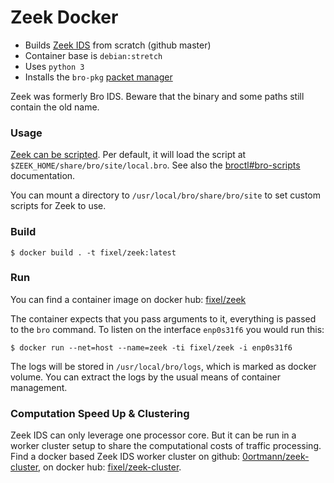 Zeek Docker
===========

- Builds [Zeek IDS](https://www.zeek.org/) from scratch (github master)
- Container base is `debian:stretch`
- Uses `python 3`
- Installs the `bro-pkg` [packet manager](https://packages.zeek.org/)

Zeek was formerly Bro IDS. Beware that the binary and some paths still contain the old name.

### Usage

[Zeek can be scripted](https://docs.zeek.org/en/stable/examples/scripting/index.html). Per default, it will load the script at `$ZEEK_HOME/share/bro/site/local.bro`. See also the [broctl#bro-scripts](https://github.com/zeek/broctl#bro-scripts) documentation.

You can mount a directory to `/usr/local/bro/share/bro/site` to set custom scripts for Zeek to use.

### Build

    $ docker build . -t fixel/zeek:latest
    
### Run

You can find a container image on docker hub: [fixel/zeek](https://cloud.docker.com/repository/docker/fixel/zeek)

The container expects that you pass arguments to it, everything is passed to the `bro` command. To listen on the interface `enp0s31f6` you would run this:

    $ docker run --net=host --name=zeek -ti fixel/zeek -i enp0s31f6

The logs will be stored in `/usr/local/bro/logs`, which is marked as docker volume. You can extract the logs by the usual means of container management.

### Computation Speed Up & Clustering

Zeek IDS can only leverage one processor core. But it can be run in a worker cluster setup to share the computational costs of traffic processing. Find a docker based Zeek IDS worker cluster on github: [0ortmann/zeek-cluster](https://github.com/0ortmann/zeek-cluster), on docker hub: [fixel/zeek-cluster](https://cloud.docker.com/u/fixel/repository/docker/fixel/zeek-cluster).
